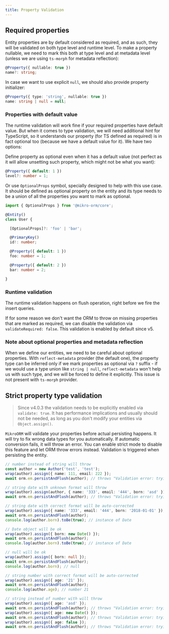 ```yaml
---
title: Property Validation
---
```


## Required properties

Entity properties are by default considered as required, and as such, they will be validated on both type level and runtime level. To make a property nullable, we need to mark this both at type level and at metadata level (unless we are using `ts-morph` for metadata reflection):

```ts
@Property({ nullable: true })
name?: string;
```

In case we want to use explicit `null`, we should also provide property initializer:

```ts
@Property({ type: 'string', nullable: true })
name: string | null = null;
```

### Properties with default value

The runtime validation will work fine if your required properties have default value. But when it comes to type validation, we will need additional hint for TypeScript, so it understands our property (for TS defined as required) is in fact optional too (because we have a default value for it). We have two options:

Define property as optional even when it has a default value (not perfect as it will allow unsetting such property, which might not be what you want):

```ts
@Property({ default: 1 })
level?: number = 1;
```

Or use `OptionalProps` symbol, specially designed to help with this use case. It should be defined as optional property on the entity and its type needs to be a union of all the properties you want to mark as optional.

```ts
import { OptionalProps } from '@mikro-orm/core';

@Entity()
class User {

  [OptionalProps]?: 'foo' | 'bar';

  @PrimaryKey()
  id!: number;

  @Property({ default: 1 })
  foo: number = 1;

  @Property({ default: 2 })
  bar: number = 2;

}
```

### Runtime validation

The runtime validation happens on flush operation, right before we fire the insert queries.

If for some reason we don't want the ORM to throw on missing properties that are marked as required, we can disable the validation via `validateRequired: false`. This validation is enabled by default since v5.

### Note about optional properties and metadata reflection

When we define our entities, we need to be careful about optional properties. With `reflect-metadata` provider (the default one), the property type can be inferred only if we mark properties as optional via `?` suffix - if we would use a type union like `string | null`, `reflect-metadata` won't help us with such type, and we will be forced to define it explicitly. This issue is not present with `ts-morph` provider.

## Strict property type validation

> Since v4.0.3 the validation needs to be explicitly enabled via `validate: true`. It has performance implications and usually should not be needed, as long as you don't modify your entities via `Object.assign()`.

`MikroORM` will validate your properties before actual persisting happens. It will try to fix wrong data types for you automatically. If automatic conversion fails, it will throw an error. You can enable strict mode to disable this feature and let ORM throw errors instead. Validation is triggered when persisting the entity.

```ts
// number instead of string will throw
const author = new Author('test', 'test');
wrap(author).assign({ name: 111, email: 222 });
await orm.em.persistAndFlush(author); // throws "Validation error: trying to set Author.name of type 'string' to '111' of type 'number'"

// string date with unknown format will throw
wrap(author).assign(author, { name: '333', email: '444', born: 'asd' });
await orm.em.persistAndFlush(author); // throws "Validation error: trying to set Author.born of type 'date' to 'asd' of type 'string'"

// string date with correct format will be auto-corrected
wrap(author).assign({ name: '333', email: '444', born: '2018-01-01' });
await orm.em.persistAndFlush(author);
console.log(author.born).toBe(true); // instance of Date

// Date object will be ok
wrap(author).assign({ born: new Date() });
await orm.em.persistAndFlush(author);
console.log(author.born).toBe(true); // instance of Date

// null will be ok
wrap(author).assign({ born: null });
await orm.em.persistAndFlush(author);
console.log(author.born); // null

// string number with correct format will be auto-corrected
wrap(author).assign({ age: '21' });
await orm.em.persistAndFlush(author);
console.log(author.age); // number 21

// string instead of number with will throw
wrap(author).assign({ age: 'asd' });
await orm.em.persistAndFlush(author); // throws "Validation error: trying to set Author.age of type 'number' to 'asd' of type 'string'"
wrap(author).assign({ age: new Date() });
await orm.em.persistAndFlush(author); // throws "Validation error: trying to set Author.age of type 'number' to '2019-01-17T21:14:23.875Z' of type 'date'"
wrap(author).assign({ age: false });
await orm.em.persistAndFlush(author); // throws "Validation error: trying to set Author.age of type 'number' to 'false' of type 'boolean'"
```
